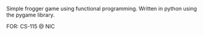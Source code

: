 Simple frogger game using functional programming. Written in python using the pygame library.

FOR: CS-115 @ NIC
